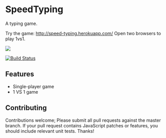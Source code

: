 # SpeedTyping

A typing game.

Try the game: http://speed-typing.herokuapp.com/
Open two browsers to play 1vs1.

<img src="https://david-dm.org/zidik/SpeedTyping.svg" />

[![Build Status](https://travis-ci.org/zidik/SpeedTyping.svg?branch=master)](https://travis-ci.org/zidik/SpeedTyping)

## Features
* Single-player game
* 1 VS 1 game

## Contributing
Contributions welcome; Please submit all pull requests against the master branch. If your pull request contains JavaScript patches or features, you should include relevant unit tests. Thanks!
